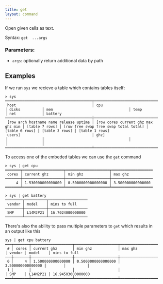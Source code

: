 ```yaml
---
title: get
layout: command
---
```


Open given cells as text.

Syntax: `get  ...args`

### Parameters:
  
* `args`: optionally return additional data by path

## Examples

If we run `sys` we recieve a table which contains tables itself:

```shell
> sys
━━━━━━━━━━━━━━━━━━━━━━━━━━━━━━━━━━━━━━━━┯━━━━━━━━━━━━━━━━━━━━━━━━━━━━━━━━━━━━┯━━━━━━━━━━━━━━━━┯━━━━━━━━━━━━━━━━━━━━━━━━━━━━━━━━━━━━━━━┯━━━━━━━━━━━━━━━━┯━━━━━━━━━━━━━━━━┯━━━━━━━━━━━━━━━━
 host                                   │ cpu                                │ disks          │ mem                                   │ temp           │ net            │ battery 
────────────────────────────────────────┼────────────────────────────────────┼────────────────┼───────────────────────────────────────┼────────────────┼────────────────┼────────────────
 [row arch hostname name release uptime │ [row cores current ghz max ghz min │ [table 7 rows] │ [row free swap free swap total total] │ [table 6 rows] │ [table 3 rows] │ [table 1 rows] 
 users]                                 │ ghz]                               │                │                                       │                │                │  
━━━━━━━━━━━━━━━━━━━━━━━━━━━━━━━━━━━━━━━━┷━━━━━━━━━━━━━━━━━━━━━━━━━━━━━━━━━━━━┷━━━━━━━━━━━━━━━━┷━━━━━━━━━━━━━━━━━━━━━━━━━━━━━━━━━━━━━━━┷━━━━━━━━━━━━━━━━┷━━━━━━━━━━━━━━━━┷━━━━━━━━━━━━━━━━
```

To access one of the embeded tables we can use the `get` command

```shell
> sys | get cpu
━━━━━━━┯━━━━━━━━━━━━━━━━━━━┯━━━━━━━━━━━━━━━━━━━━┯━━━━━━━━━━━━━━━━━━━
 cores │ current ghz       │ min ghz            │ max ghz 
───────┼───────────────────┼────────────────────┼───────────────────
     4 │ 1.530000000000000 │ 0.5000000000000000 │ 3.500000000000000 
━━━━━━━┷━━━━━━━━━━━━━━━━━━━┷━━━━━━━━━━━━━━━━━━━━┷━━━━━━━━━━━━━━━━━━━
```
```shell
> sys | get battery
━━━━━━━━┯━━━━━━━━━━┯━━━━━━━━━━━━━━━━━━
 vendor │ model    │ mins to full 
────────┼──────────┼──────────────────
 SMP    │ L14M2P21 │ 16.7024000000000 
━━━━━━━━┷━━━━━━━━━━┷━━━━━━━━━━━━━━━━━━
```

There's also the ability to pass multiple parameters to `get` which results in an output like this

```shell
sys | get cpu battery
━━━┯━━━━━━━┯━━━━━━━━━━━━━━━━━━━┯━━━━━━━━━━━━━━━━━━━━┯━━━━━━━━━━━━━━━━━━━┯━━━━━━━━┯━━━━━━━━━━┯━━━━━━━━━━━━━━━━━━━
 # │ cores │ current ghz       │ min ghz            │ max ghz           │ vendor │ model    │ mins to full 
───┼───────┼───────────────────┼────────────────────┼───────────────────┼────────┼──────────┼───────────────────
 0 │     4 │ 1.500000000000000 │ 0.5000000000000000 │ 3.500000000000000 │        │          │  
 1 │       │                   │                    │                   │ SMP    │ L14M2P21 │ 16.94503000000000 
━━━┷━━━━━━━┷━━━━━━━━━━━━━━━━━━━┷━━━━━━━━━━━━━━━━━━━━┷━━━━━━━━━━━━━━━━━━━┷━━━━━━━━┷━━━━━━━━━━┷━━━━━━━━━━━━━━━━━━━
```
